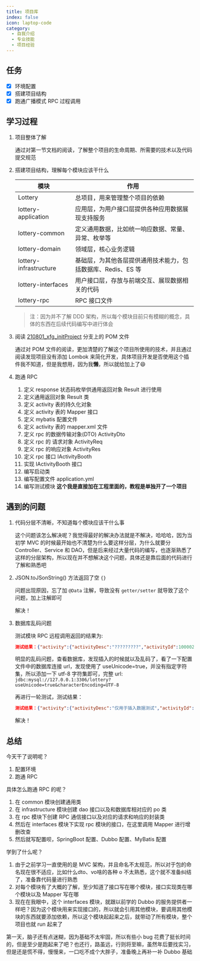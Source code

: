 ```yaml
---
title: 项目库
index: false
icon: laptop-code
category:
  - 自我介绍
  - 专业技能
  - 项目经验
---
```

## 任务

- [x] 环境配置
- [x] 搭建项目结构
- [x] 跑通广播模式 RPC 过程调用

## 学习过程

1. 项目整体了解

   通过对第一节文档的阅读，了解整个项目的生命周期、所需要的技术以及代码提交规范

2. 搭建项目结构，理解每个模块应该干什么

   | 模块                   | 作用                                                         |
      | ---------------------- | ------------------------------------------------------------ |
   | Lottery                | 总项目，用来管理整个项目的依赖                               |
   | lottery-application    | 应用层，为用户接口层提供各种应用数据展现支持服务             |
   | lottery-common         | 定义通用数据，比如统一响应数据、常量、异常、枚举等           |
   | lottery-domain         | 领域层，核心业务逻辑                                         |
   | lottery-infrastructure | 基础层，为其他各层提供通用技术能力，包括数据库、Redis、ES 等 |
   | lottery-interfaces     | 用户接口层，存放与前端交互、展现数据相关的代码               |
   | lottery-rpc            | RPC 接口文件                                                 |

   > 注：因为并不了解 DDD 架构，所以每个模块目前只有模糊的概念，具体的东西在后续代码编写中进行体会

3. 阅读 [210801_xfg_initProject](https://gitcode.net/KnowledgePlanet/Lottery/-/tree/210801_xfg_initProject) 分支上的 POM 文件

   通过对 POM 文件的阅读，更加清楚的了解这个项目所使用的技术，并且通过阅读发现项目没有添加 Lombok 来简化开发，具体项目开发是否使用这个插件我不知道，但是我想用，因为我**懒**，所以就给加上了😄

4. 跑通 RPC

    1. 定义 response 状态码枚举供通用返回对象 Result 进行使用
    2. 定义通用返回对象 Result 类
    3. 定义 activity 表的持久化对象
    4. 定义 activity 表的 Mapper 接口
    5. 定义 mybatis 配置文件
    6. 定义 activity 表的 mapper.xml 文件
    7. 定义 rpc 的数据传输对象(DTO) ActivityDto
    8. 定义 rpc 的 请求对象 ActivityReq
    9. 定义 rpc 的响应对象 ActivityRes
    10. 定义 rpc 接口 IActivityBooth
    11. 实现 IActivityBooth 接口
    12. 编写启动类
    13. 编写配置文件 application.yml
    14. 编写测试模块 **这个我是直接加在工程里面的，教程是单独开了一个项目**

## 遇到的问题

1. 代码分层不清晰，不知道每个模块应该干什么事

   这个问题该怎么解决呢？我觉得最好的解决办法就是不解决，哈哈哈，因为当初学 MVC 的时候最开始也不清楚为什么要这样分层，为什么就要分 Controller、Service 和 DAO，但是后来经过大量代码的编写，也逐渐熟悉了这样的分层架构，所以现在并不想解决这个问题，具体还是靠后面的代码进行了解和熟悉吧

2. JSON.toJSonString() 方法返回了空 `{}`

   问题出现原因，忘了加 `@Data` 注解，导致没有 `getter/setter` 就导致了这个问题，加上注解即可

   解决！

3. 数据库乱码问题

   测试模块 RPC 远程调用返回的结果为:

   ```json
   测试结果：{"activity":{"activityDesc":"?????????","activityId":100002,"activityName":"????","beginDateTime":1705215282000,"endDateTime":1705215282000,"stockCount":100,"takeCount":10},"result":{"code":"0000","info":"成功"}}
   ```

   明显的乱码问题，查看数据库，发现插入的时候就以及乱码了，看了一下配置文件中的数据库连接 url，发现使用了 useUnicode=true，并没有指定字符集，所以添加一下 utf-8 字符集即可，完整 url: `jdbc:mysql://127.0.0.1:3306/lottery?useUnicode=true&characterEncoding=UTF-8`

   再进行一轮测试，测试结果：

   ```json
   测试结果：{"activity":{"activityDesc":"仅用于插入数据测试","activityId":100003,"activityName":"测试活动","beginDateTime":1705218054000,"endDateTime":1705218054000,"stockCount":100,"takeCount":10},"result":{"code":"0000","info":"成功"}}
   ```

   解决！

## 总结

今天干了说明呢？

1. 配置环境
2. 跑通 RPC

具体怎么跑通 RPC 的呢？

1. 在 common 模块创建通用类
2. 在 infrastructure 模块创建 dao 接口以及和数据库相对应的 po 类
3. 在 rpc 模块下创建 RPC 通信接口以及对应的请求和响应的封装类
4. 然后在 interfaces 模块下实现 rpc 模块的接口，在这里调用 Mapper 进行增删改查
5. 然后就写配置呗，SpringBoot 配置、Dubbo 配置、MyBatis 配置

学到了什么呢？

1. 由于之前学习一直使用的是 MVC 架构，并且命名不太规范，所以对于包的命名现在很不适应，比如什么dto、vo啥的各种 o 不太熟悉，这个就不准备纠结了，准备靠代码量进行熟悉
2. 对每个模块有了大概的了解，至少知道了接口写在哪个模块，接口实现类在哪个模块以及 Mapper 写在哪
3. 现在在我眼中，这个 interfaces 模块，就跟以前学的 Dubbo 的服务提供者一样吧？因为这个模块用来实现接口的，所以就会引用其他模块，要调用其他模块的东西就要添加依赖，所以这个模块起起来之后，就带动了所有模块，整个项目也就 run 起来了

第一天，脑子还有点迷糊，因为基础不太牢固，所以有些小 bug 花费了挺长时间的，但是至少是跑起来了吧？也还行，路虽远，行则将至嘛，虽然年后要找实习，但是还是慌不得，慢慢来，一口吃不成个大胖子，准备晚上再补一补 Dubbo 基础